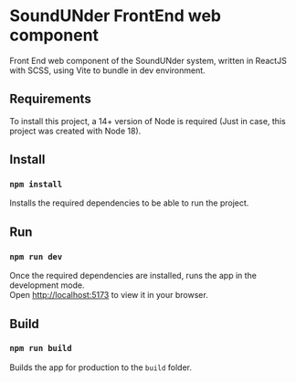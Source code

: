 # SoundUNder FrontEnd web component

Front End web component of the SoundUNder system, written in ReactJS with SCSS, using Vite to bundle in dev environment.

## Requirements

To install this project, a 14+ version of Node is required (Just in case, this project was created with Node 18).

## Install

### `npm install`

Installs the required dependencies to be able to run the project.

## Run
### `npm run dev`

Once the required dependencies are installed, runs the app in the development mode.\
Open [http://localhost:5173](http://localhost:5173) to view it in your browser.

## Build

### `npm run build`

Builds the app for production to the `build` folder.